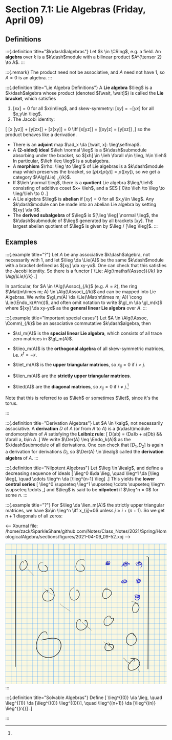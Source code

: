 # Section 7.1: Lie Algebras (Friday, April 09)

## Definitions

:::{.definition title="$k\dash$algebras"}
Let $k \in \CRing$, e.g. a field. An **algebra** over $k$ is a $k\dash$module with a bilinear product $A^{\tensor 2} \to A$.
:::

:::{.remark}
The product need not be associative, and $A$ need not have 1, so $A=0$ is an algebra.
:::

:::{.definition title="Lie Algebra Definitions"}
A **Lie algebra** $\lieg$ is a $k\dash$algebra whose product (denoted $[\wait, \wait]$) is called the **Lie bracket**, which satisfies

1. $[xx] = 0$ for all $x\in\lieg$, and skew-symmetry: $[xy] = -[yx]$ for all $x,y\in \lieg$.
2. The Jacobi identity:

\[
[x [yz]] + [y[zx]] + [z[xy]] = 0 \iff [x[yz]] = [[xy]z] = [y[xz]]
,\]
so the product behaves like a derivation.

- There is an **adjoint** map $\ad_x \da [\wait, x]: \lieg\selfmap$.
- A **(2-sided) ideal** $\lieh \normal \lieg$ is a $k\dash$submodule absorbing under the bracket, so $[xh] \in \lieh \forall x\in \lieg, h\in \lieh$
  In particular, $\lieh \leq \lieg$ is a subalgebra.
- A **morphism** $\rho: \lieg \to \lieg'$ of Lie algebras is a $k\dash$module map which preserves the bracket, so $[\rho(x) \rho(y)] = \rho([xy])$, so we get a category $\Alg(\Lie) _{/k}$.
- If $\lieh \normal \lieg$, there is a **quotient** Lie algebra $\lieg/\lieh$ consisting of additive coset $x+ \lieh$, and a SES
\[
0\to \lieh \to \lieg \to \lieg/\lieh \to 0
.\]
- A Lie algebra $\lieg$ is **abelian** if $[xy] = 0$ for all $x,y\in \lieg$.
  Any $k\dash$module can be made into an abelian Lie algebra by setting $[xy] \da 0$.
- The **derived subalgebra** of $\lieg$ is $[\lieg \lieg] \normal \lieg$, the $k\dash$submodule of $\lieg$ generated by all brackets $[xy]$.
  The largest abelian quotient of $\lieg$ is given by $\lieg / [\lieg \lieg]$.
:::

## Examples

:::{.example title="?"}
Let $A$ be any associative $k\dash$algebra, not necessarily with 1, and let $\lieg \da \Lie(A)$ be the same $k\dash$module with a bracket defined as $[xy] \da xy-yx$.
One can check that this satisfies the Jacobi identity.
So there is a functor
\[
\Lie: Alg(\mathsf{Assoc})_{/k} \to \Alg(\Lie)_{/k}
.\]

In particular, for $A \in \Alg(\Assoc)_{/k}$ (e.g. $A=k$), the ring $\Mat(m\times m; A) \in \Alg(\Assoc)_{/k}$ and can be mapped into Lie Algebras.
We write $\gl_m(A) \da \Lie(\Mat(m\times m; A)) \cong \Lie(\Endo_k(A^m))$, and often omit notation to write $\gl_m \da \gl_m(k)$ where $[xy] \da xy-yx$ as the **general linear Lie algebra** over $A$.
:::


:::{.example title="Important special cases"}
Let $A \in \Alg(\Assoc, \Comm)_{/k}$ be an associative commutative $k\dash$algebra, then 

- $\sl_m(A)$ is the **special linear Lie algebra**, which consists of all trace zero matrices in $\gl_m(A)$.

- $\lieo_m(A)$ is the **orthogonal algebra** of all skew-symmetric matrices, i.e. $x^t = -x$.

- $\liet_m(A)$ is the **upper triangular matrices**, so $x_{ij} = 0$ if $i>j$.

- $\lien_m(A)$ are the **strictly upper triangular matrices**.

- $\lied(A)$ are the **diagonal matrices**, so $x_{ij} = 0$ if $i\neq j$.[^torus_h]

[^torus_h]: 
Note that this is referred to as $\lieh$ or sometimes $\liet$, since it's the torus.

:::

:::{.definition title="Derivation Algebras"}
Let $A \in \kalg$, not necessarily associative.
A **derivation** $D$ of $A$ (or from $A$ to $A$) is a \(k\dash\)module endomorphism of $A$ satisfying the **Leibniz rule**:
\[
D(ab) = (Da)b + a(Db) && \forall a, b\in A
.\]
We write $\Der(A) \leq \Endo_k(A)$ as the $k\dash$submodule of all derivations.
One can check that $[D_1, D_2]$ is again a derivation for derivations $D_i$, so $\Der(A) \in \liealg$ called the **derivation algebra** of $A$.
:::


:::{.definition title="Nilpotent Algebras"}
Let $\lieg \in \liealg$, and define a decreasing sequence of ideals
\[
\lieg^0 &\da \lieg, \quad \lieg^1 \da [\lieg \lieg], \quad \cdots \lieg^n \da [\lieg^{n-1} \lieg] 
.\]
This yields the **lower central series**
\[
\lieg^0 \supseteq \lieg^1 \supseteq \cdots \supseteq \lieg^n \supseteq \cdots
,\]
and $\lieg$ is said to be **nilpotent** if $\lieg^n = 0$ for some $n$.
:::



:::{.example title="?"}
For $\lieg \da \lien_m(A)$ the strictly upper triangular matrices, we have $x\in \lieg^n \iff x_{ij}=0$ unless $j \geq i + (n+1)$.
So we get $n+1$ diagonals of all zeros:

<-- Xournal file: /home/zack/SparkleShare/github.com/Notes/Class_Notes/2021/Spring/HomologicalAlgebra/sections/figures/2021-04-09_09-52.xoj -->

![image_2021-04-09-09-53-54](figures/image_2021-04-09-09-53-54.png)
:::


:::{.definition title="Solvable Algebras"}
Define
\[
\lieg^{(0)} \da \lieg, \quad
\lieg^{(1)} \da [\lieg^{(0)} \lieg^{(0)}], \quad
\lieg^{(n+1)} \da [\lieg^{(n)} \lieg^{(n)}]
.\]


:::






